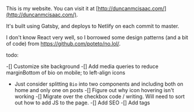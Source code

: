This is my website. You can visit it at [http://duncanmcisaac.com/](http://duncanmcisaac.com/).

It's built using Gatsby, and deploys to Netlify on each commit to master. 

I don't know React very well, so I borrowed some design patterns (and a bit of code) from https://github.com/poteto/no.lol/. 

todo:

-[] Customize site background
-[] Add media queries to reduce marginBottom of bio on mobile; to left-align icons
  - Just consider splitting `Bio` into two components and including both on home and only one on posts
-[] Figure out why icon hovering isn't working
-[] Migrate over the checkbox code / writing. Will need to sort out how to add JS to the page.
-[] Add SEO
-[] Add tags
